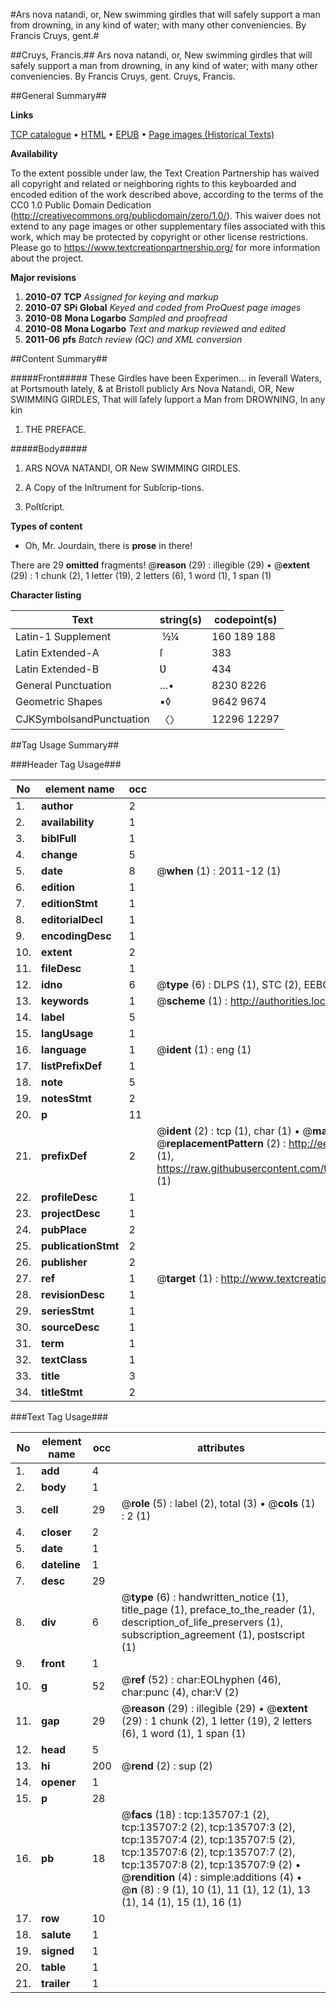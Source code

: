 #Ars nova natandi, or, New swimming girdles that will safely support a man from drowning, in any kind of water; with many other conveniencies. By Francis Cruys, gent.#

##Cruys, Francis.##
Ars nova natandi, or, New swimming girdles that will safely support a man from drowning, in any kind of water; with many other conveniencies. By Francis Cruys, gent.
Cruys, Francis.

##General Summary##

**Links**

[TCP catalogue](http://www.ota.ox.ac.uk/tcp/)  • 
[HTML](http://tei.it.ox.ac.uk/tcp/Texts-HTML/free/A81/A81106.html)  • 
[EPUB](http://tei.it.ox.ac.uk/tcp/Texts-EPUB/free/A81/A81106.epub) • 
[Page images (Historical Texts)](https://historicaltexts.jisc.ac.uk/eebo-99899922e)

**Availability**

To the extent possible under law, the Text Creation Partnership has waived all copyright and related or neighboring rights to this keyboarded and encoded edition of the work described above, according to the terms of the CC0 1.0 Public Domain Dedication (http://creativecommons.org/publicdomain/zero/1.0/). This waiver does not extend to any page images or other supplementary files associated with this work, which may be protected by copyright or other license restrictions. Please go to https://www.textcreationpartnership.org/ for more information about the project.

**Major revisions**

1. __2010-07__ __TCP__ *Assigned for keying and markup*
1. __2010-07__ __SPi Global__ *Keyed and coded from ProQuest page images*
1. __2010-08__ __Mona Logarbo__ *Sampled and proofread*
1. __2010-08__ __Mona Logarbo__ *Text and markup reviewed and edited*
1. __2011-06__ __pfs__ *Batch review (QC) and XML conversion*

##Content Summary##

#####Front#####
These Girdles have been Experimen… in ſeverall Waters, at Portsmouth lately, & at Bristoll publicly Ars Nova Natandi, OR, New SWIMMING GIRDLES, That will ſafely ſupport a Man from DROWNING, In any kin
1. THE PREFACE.

#####Body#####

1. ARS NOVA NATANDI, OR New SWIMMING GIRDLES.

1. A Copy of the Inſtrument for Subſcrip-tions.

1. Poſtſcript.

**Types of content**

  * Oh, Mr. Jourdain, there is **prose** in there!

There are 29 **omitted** fragments! 
 @__reason__ (29) : illegible (29)  •  @__extent__ (29) : 1 chunk (2), 1 letter (19), 2 letters (6), 1 word (1), 1 span (1)

**Character listing**


|Text|string(s)|codepoint(s)|
|---|---|---|
|Latin-1 Supplement| ½¼|160 189 188|
|Latin Extended-A|ſ|383|
|Latin Extended-B|Ʋ|434|
|General Punctuation|…•|8230 8226|
|Geometric Shapes|▪◊|9642 9674|
|CJKSymbolsandPunctuation|〈〉|12296 12297|

##Tag Usage Summary##

###Header Tag Usage###

|No|element name|occ|attributes|
|---|---|---|---|
|1.|__author__|2||
|2.|__availability__|1||
|3.|__biblFull__|1||
|4.|__change__|5||
|5.|__date__|8| @__when__ (1) : 2011-12 (1)|
|6.|__edition__|1||
|7.|__editionStmt__|1||
|8.|__editorialDecl__|1||
|9.|__encodingDesc__|1||
|10.|__extent__|2||
|11.|__fileDesc__|1||
|12.|__idno__|6| @__type__ (6) : DLPS (1), STC (2), EEBO-CITATION (1), PROQUEST (1), VID (1)|
|13.|__keywords__|1| @__scheme__ (1) : http://authorities.loc.gov/ (1)|
|14.|__label__|5||
|15.|__langUsage__|1||
|16.|__language__|1| @__ident__ (1) : eng (1)|
|17.|__listPrefixDef__|1||
|18.|__note__|5||
|19.|__notesStmt__|2||
|20.|__p__|11||
|21.|__prefixDef__|2| @__ident__ (2) : tcp (1), char (1)  •  @__matchPattern__ (2) : ([0-9\-]+):([0-9IVX]+) (1), (.+) (1)  •  @__replacementPattern__ (2) : http://eebo.chadwyck.com/downloadtiff?vid=$1&page=$2 (1), https://raw.githubusercontent.com/textcreationpartnership/Texts/master/tcpchars.xml#$1 (1)|
|22.|__profileDesc__|1||
|23.|__projectDesc__|1||
|24.|__pubPlace__|2||
|25.|__publicationStmt__|2||
|26.|__publisher__|2||
|27.|__ref__|1| @__target__ (1) : http://www.textcreationpartnership.org/docs/. (1)|
|28.|__revisionDesc__|1||
|29.|__seriesStmt__|1||
|30.|__sourceDesc__|1||
|31.|__term__|1||
|32.|__textClass__|1||
|33.|__title__|3||
|34.|__titleStmt__|2||


###Text Tag Usage###

|No|element name|occ|attributes|
|---|---|---|---|
|1.|__add__|4||
|2.|__body__|1||
|3.|__cell__|29| @__role__ (5) : label (2), total (3)  •  @__cols__ (1) : 2 (1)|
|4.|__closer__|2||
|5.|__date__|1||
|6.|__dateline__|1||
|7.|__desc__|29||
|8.|__div__|6| @__type__ (6) : handwritten_notice (1), title_page (1), preface_to_the_reader (1), description_of_life_preservers (1), subscription_agreement (1), postscript (1)|
|9.|__front__|1||
|10.|__g__|52| @__ref__ (52) : char:EOLhyphen (46), char:punc (4), char:V (2)|
|11.|__gap__|29| @__reason__ (29) : illegible (29)  •  @__extent__ (29) : 1 chunk (2), 1 letter (19), 2 letters (6), 1 word (1), 1 span (1)|
|12.|__head__|5||
|13.|__hi__|200| @__rend__ (2) : sup (2)|
|14.|__opener__|1||
|15.|__p__|28||
|16.|__pb__|18| @__facs__ (18) : tcp:135707:1 (2), tcp:135707:2 (2), tcp:135707:3 (2), tcp:135707:4 (2), tcp:135707:5 (2), tcp:135707:6 (2), tcp:135707:7 (2), tcp:135707:8 (2), tcp:135707:9 (2)  •  @__rendition__ (4) : simple:additions (4)  •  @__n__ (8) : 9 (1), 10 (1), 11 (1), 12 (1), 13 (1), 14 (1), 15 (1), 16 (1)|
|17.|__row__|10||
|18.|__salute__|1||
|19.|__signed__|1||
|20.|__table__|1||
|21.|__trailer__|1||
